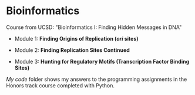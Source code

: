 # Bioinformatics
 Course from UCSD: "Bioinformatics I: Finding Hidden Messages in DNA"  
      
  - Module 1: **Finding Origins of Replication (*ori* sites)**  

  - Module 2: **Finding Replication Sites Continued**  

  - Module 3: **Hunting for Regulatory Motifs (Transcription Factor Binding Sites)**  

*My code* folder shows my answers to the programming assignments in the Honors track course completed with Python.


 
